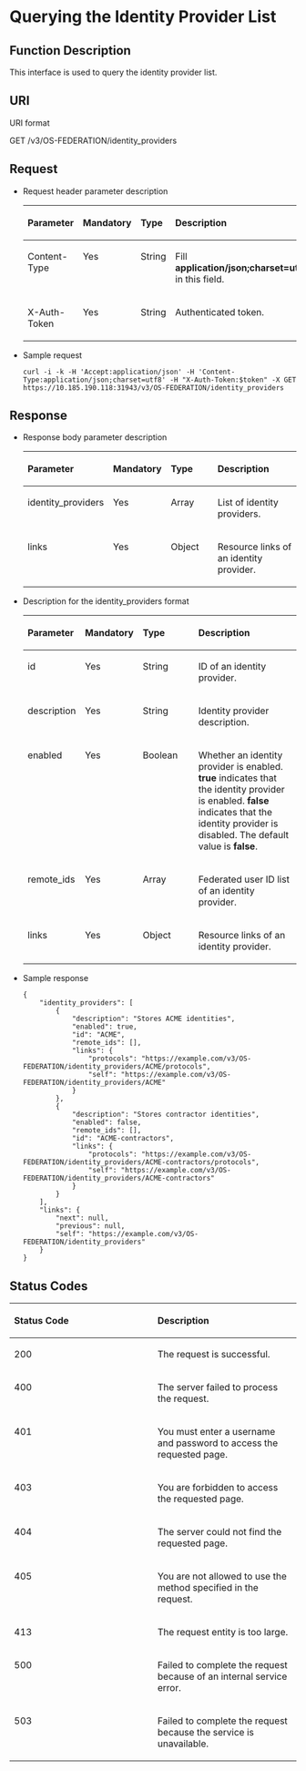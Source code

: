 # Querying the Identity Provider List<a name="en-us_topic_0057845581"></a>

## Function Description<a name="section6167348094122"></a>

This interface is used to query the identity provider list.

## URI<a name="section6413693994122"></a>

URI format

GET /v3/OS-FEDERATION/identity\_providers

## Request<a name="section463689694122"></a>

-   Request header parameter description

    <a name="table2235968694122"></a>
    <table><thead align="left"><tr id="row6398767794122"><th class="cellrowborder" valign="top" width="20.49%" id="mcps1.1.5.1.1"><p id="p1561935894122"><a name="p1561935894122"></a><a name="p1561935894122"></a><strong id="a6f95694edbbb43d8a152536754b86c82"><a name="a6f95694edbbb43d8a152536754b86c82"></a><a name="a6f95694edbbb43d8a152536754b86c82"></a>Parameter</strong></p>
    </th>
    <th class="cellrowborder" valign="top" width="19.29%" id="mcps1.1.5.1.2"><p id="p5720848794122"><a name="p5720848794122"></a><a name="p5720848794122"></a><strong id="abf40cec725544c908dfabd5d5b0ab862"><a name="abf40cec725544c908dfabd5d5b0ab862"></a><a name="abf40cec725544c908dfabd5d5b0ab862"></a>Mandatory</strong></p>
    </th>
    <th class="cellrowborder" valign="top" width="21.02%" id="mcps1.1.5.1.3"><p id="p337590594122"><a name="p337590594122"></a><a name="p337590594122"></a><strong id="ac3583127681341c8ac166a75fcda70da"><a name="ac3583127681341c8ac166a75fcda70da"></a><a name="ac3583127681341c8ac166a75fcda70da"></a>Type</strong></p>
    </th>
    <th class="cellrowborder" valign="top" width="39.2%" id="mcps1.1.5.1.4"><p id="p501291694122"><a name="p501291694122"></a><a name="p501291694122"></a><strong id="b842352706114032_1"><a name="b842352706114032_1"></a><a name="b842352706114032_1"></a>Description</strong></p>
    </th>
    </tr>
    </thead>
    <tbody><tr id="row339303194122"><td class="cellrowborder" valign="top" width="20.49%" headers="mcps1.1.5.1.1 "><p id="p640006694122"><a name="p640006694122"></a><a name="p640006694122"></a>Content-Type</p>
    </td>
    <td class="cellrowborder" valign="top" width="19.29%" headers="mcps1.1.5.1.2 "><p id="p4864334294122"><a name="p4864334294122"></a><a name="p4864334294122"></a>Yes</p>
    </td>
    <td class="cellrowborder" valign="top" width="21.02%" headers="mcps1.1.5.1.3 "><p id="p4779662694122"><a name="p4779662694122"></a><a name="p4779662694122"></a>String</p>
    </td>
    <td class="cellrowborder" valign="top" width="39.2%" headers="mcps1.1.5.1.4 "><p id="p4632152794122"><a name="p4632152794122"></a><a name="p4632152794122"></a>Fill <strong id="b842352706161331"><a name="b842352706161331"></a><a name="b842352706161331"></a>application/json;charset=utf8</strong> in this field.</p>
    </td>
    </tr>
    <tr id="row1424056594122"><td class="cellrowborder" valign="top" width="20.49%" headers="mcps1.1.5.1.1 "><p id="p1263515094122"><a name="p1263515094122"></a><a name="p1263515094122"></a>X-Auth-Token</p>
    </td>
    <td class="cellrowborder" valign="top" width="19.29%" headers="mcps1.1.5.1.2 "><p id="p1681423594122"><a name="p1681423594122"></a><a name="p1681423594122"></a>Yes</p>
    </td>
    <td class="cellrowborder" valign="top" width="21.02%" headers="mcps1.1.5.1.3 "><p id="p1977581394122"><a name="p1977581394122"></a><a name="p1977581394122"></a>String</p>
    </td>
    <td class="cellrowborder" valign="top" width="39.2%" headers="mcps1.1.5.1.4 "><p id="p34509161102440"><a name="p34509161102440"></a><a name="p34509161102440"></a>Authenticated token.</p>
    </td>
    </tr>
    </tbody>
    </table>


-   Sample request

    ```
    curl -i -k -H 'Accept:application/json' -H 'Content-Type:application/json;charset=utf8' -H "X-Auth-Token:$token" -X GET https://10.185.190.118:31943/v3/OS-FEDERATION/identity_providers
    ```


## Response<a name="section2767745494122"></a>

-   Response body parameter description

    <a name="table6229981794122"></a>
    <table><thead align="left"><tr id="row4042479894122"><th class="cellrowborder" valign="top" width="20.49%" id="mcps1.1.5.1.1"><p id="p5318322594122"><a name="p5318322594122"></a><a name="p5318322594122"></a><strong id="b4606982163018"><a name="b4606982163018"></a><a name="b4606982163018"></a>Parameter</strong></p>
    </th>
    <th class="cellrowborder" valign="top" width="19.56%" id="mcps1.1.5.1.2"><p id="p1287398194122"><a name="p1287398194122"></a><a name="p1287398194122"></a><strong id="a105e6ed8c3de4c5a9dde97ae5a71071e_3"><a name="a105e6ed8c3de4c5a9dde97ae5a71071e_3"></a><a name="a105e6ed8c3de4c5a9dde97ae5a71071e_3"></a>Mandatory</strong></p>
    </th>
    <th class="cellrowborder" valign="top" width="20.75%" id="mcps1.1.5.1.3"><p id="p3615950494122"><a name="p3615950494122"></a><a name="p3615950494122"></a><strong id="a703d34a49a2f4162bc1a1a439f655f95_3"><a name="a703d34a49a2f4162bc1a1a439f655f95_3"></a><a name="a703d34a49a2f4162bc1a1a439f655f95_3"></a>Type</strong></p>
    </th>
    <th class="cellrowborder" valign="top" width="39.2%" id="mcps1.1.5.1.4"><p id="p4323874994122"><a name="p4323874994122"></a><a name="p4323874994122"></a><strong id="b842352706114032_3"><a name="b842352706114032_3"></a><a name="b842352706114032_3"></a>Description</strong></p>
    </th>
    </tr>
    </thead>
    <tbody><tr id="row1267777094122"><td class="cellrowborder" valign="top" width="20.49%" headers="mcps1.1.5.1.1 "><p id="p2026643194122"><a name="p2026643194122"></a><a name="p2026643194122"></a>identity_providers</p>
    </td>
    <td class="cellrowborder" valign="top" width="19.56%" headers="mcps1.1.5.1.2 "><p id="p3096822994122"><a name="p3096822994122"></a><a name="p3096822994122"></a>Yes</p>
    </td>
    <td class="cellrowborder" valign="top" width="20.75%" headers="mcps1.1.5.1.3 "><p id="p2539862794122"><a name="p2539862794122"></a><a name="p2539862794122"></a>Array</p>
    </td>
    <td class="cellrowborder" valign="top" width="39.2%" headers="mcps1.1.5.1.4 "><p id="p4402294694122"><a name="p4402294694122"></a><a name="p4402294694122"></a>List of identity providers.</p>
    </td>
    </tr>
    <tr id="row6066220294122"><td class="cellrowborder" valign="top" width="20.49%" headers="mcps1.1.5.1.1 "><p id="p1469129294122"><a name="p1469129294122"></a><a name="p1469129294122"></a>links</p>
    </td>
    <td class="cellrowborder" valign="top" width="19.56%" headers="mcps1.1.5.1.2 "><p id="p4914401994122"><a name="p4914401994122"></a><a name="p4914401994122"></a>Yes</p>
    </td>
    <td class="cellrowborder" valign="top" width="20.75%" headers="mcps1.1.5.1.3 "><p id="p2124263194122"><a name="p2124263194122"></a><a name="p2124263194122"></a>Object</p>
    </td>
    <td class="cellrowborder" valign="top" width="39.2%" headers="mcps1.1.5.1.4 "><p id="p4293155194122"><a name="p4293155194122"></a><a name="p4293155194122"></a>Resource links of an identity provider.</p>
    </td>
    </tr>
    </tbody>
    </table>

-   Description for the identity\_providers format

    <a name="table5267050094151"></a>
    <table><thead align="left"><tr id="row6309797094151"><th class="cellrowborder" valign="top" width="20.28%" id="mcps1.1.5.1.1"><p id="p1066191394151"><a name="p1066191394151"></a><a name="p1066191394151"></a><strong id="b37426530113629"><a name="b37426530113629"></a><a name="b37426530113629"></a>Parameter</strong></p>
    </th>
    <th class="cellrowborder" valign="top" width="19.6%" id="mcps1.1.5.1.2"><p id="p5830864594151"><a name="p5830864594151"></a><a name="p5830864594151"></a><strong id="abd3882194b5746b084e68cd764115792"><a name="abd3882194b5746b084e68cd764115792"></a><a name="abd3882194b5746b084e68cd764115792"></a>Mandatory</strong></p>
    </th>
    <th class="cellrowborder" valign="top" width="20.84%" id="mcps1.1.5.1.3"><p id="p2537983894151"><a name="p2537983894151"></a><a name="p2537983894151"></a><strong id="a8f5b530973ca4847bb52ba51185b1d73"><a name="a8f5b530973ca4847bb52ba51185b1d73"></a><a name="a8f5b530973ca4847bb52ba51185b1d73"></a>Type</strong></p>
    </th>
    <th class="cellrowborder" valign="top" width="39.28%" id="mcps1.1.5.1.4"><p id="p4250100394151"><a name="p4250100394151"></a><a name="p4250100394151"></a><strong id="b14438018113629"><a name="b14438018113629"></a><a name="b14438018113629"></a>Description</strong></p>
    </th>
    </tr>
    </thead>
    <tbody><tr id="row2002923794151"><td class="cellrowborder" valign="top" width="20.28%" headers="mcps1.1.5.1.1 "><p id="p1175549194151"><a name="p1175549194151"></a><a name="p1175549194151"></a>id</p>
    </td>
    <td class="cellrowborder" valign="top" width="19.6%" headers="mcps1.1.5.1.2 "><p id="p1267071894151"><a name="p1267071894151"></a><a name="p1267071894151"></a>Yes</p>
    </td>
    <td class="cellrowborder" valign="top" width="20.84%" headers="mcps1.1.5.1.3 "><p id="p1969521394151"><a name="p1969521394151"></a><a name="p1969521394151"></a>String</p>
    </td>
    <td class="cellrowborder" valign="top" width="39.28%" headers="mcps1.1.5.1.4 "><p id="p5180840994151"><a name="p5180840994151"></a><a name="p5180840994151"></a>ID of an identity provider.</p>
    </td>
    </tr>
    <tr id="row6362249794151"><td class="cellrowborder" valign="top" width="20.28%" headers="mcps1.1.5.1.1 "><p id="p5314859494151"><a name="p5314859494151"></a><a name="p5314859494151"></a>description</p>
    </td>
    <td class="cellrowborder" valign="top" width="19.6%" headers="mcps1.1.5.1.2 "><p id="p1006885294151"><a name="p1006885294151"></a><a name="p1006885294151"></a>Yes</p>
    </td>
    <td class="cellrowborder" valign="top" width="20.84%" headers="mcps1.1.5.1.3 "><p id="p1027067094151"><a name="p1027067094151"></a><a name="p1027067094151"></a>String</p>
    </td>
    <td class="cellrowborder" valign="top" width="39.28%" headers="mcps1.1.5.1.4 "><p id="p2661796194151"><a name="p2661796194151"></a><a name="p2661796194151"></a>Identity provider description.</p>
    </td>
    </tr>
    <tr id="row3823506294151"><td class="cellrowborder" valign="top" width="20.28%" headers="mcps1.1.5.1.1 "><p id="p1003234194151"><a name="p1003234194151"></a><a name="p1003234194151"></a>enabled</p>
    </td>
    <td class="cellrowborder" valign="top" width="19.6%" headers="mcps1.1.5.1.2 "><p id="p731328894151"><a name="p731328894151"></a><a name="p731328894151"></a>Yes</p>
    </td>
    <td class="cellrowborder" valign="top" width="20.84%" headers="mcps1.1.5.1.3 "><p id="p17875329172823"><a name="p17875329172823"></a><a name="p17875329172823"></a>Boolean</p>
    </td>
    <td class="cellrowborder" valign="top" width="39.28%" headers="mcps1.1.5.1.4 "><p id="p38615584172823"><a name="p38615584172823"></a><a name="p38615584172823"></a>Whether an identity provider is enabled. <strong id="b842352706184851_1"><a name="b842352706184851_1"></a><a name="b842352706184851_1"></a>true</strong> indicates that the identity provider is enabled. <strong id="b842352706184924_1"><a name="b842352706184924_1"></a><a name="b842352706184924_1"></a>false</strong> indicates that the identity provider is disabled. The default value is <strong id="b602514205184952_1"><a name="b602514205184952_1"></a><a name="b602514205184952_1"></a>false</strong>.</p>
    </td>
    </tr>
    <tr id="row222582054614"><td class="cellrowborder" valign="top" width="20.28%" headers="mcps1.1.5.1.1 "><p id="p586154154615"><a name="p586154154615"></a><a name="p586154154615"></a>remote_ids</p>
    </td>
    <td class="cellrowborder" valign="top" width="19.6%" headers="mcps1.1.5.1.2 "><p id="p686224164611"><a name="p686224164611"></a><a name="p686224164611"></a>Yes</p>
    </td>
    <td class="cellrowborder" valign="top" width="20.84%" headers="mcps1.1.5.1.3 "><p id="p58621341134616"><a name="p58621341134616"></a><a name="p58621341134616"></a>Array</p>
    </td>
    <td class="cellrowborder" valign="top" width="39.28%" headers="mcps1.1.5.1.4 "><p id="p7862114124617"><a name="p7862114124617"></a><a name="p7862114124617"></a>Federated user ID list of an identity provider.</p>
    </td>
    </tr>
    <tr id="row6394731194151"><td class="cellrowborder" valign="top" width="20.28%" headers="mcps1.1.5.1.1 "><p id="p1234971794151"><a name="p1234971794151"></a><a name="p1234971794151"></a>links</p>
    </td>
    <td class="cellrowborder" valign="top" width="19.6%" headers="mcps1.1.5.1.2 "><p id="p6080302794151"><a name="p6080302794151"></a><a name="p6080302794151"></a>Yes</p>
    </td>
    <td class="cellrowborder" valign="top" width="20.84%" headers="mcps1.1.5.1.3 "><p id="p2609819494151"><a name="p2609819494151"></a><a name="p2609819494151"></a>Object</p>
    </td>
    <td class="cellrowborder" valign="top" width="39.28%" headers="mcps1.1.5.1.4 "><p id="p3357900294151"><a name="p3357900294151"></a><a name="p3357900294151"></a>Resource links of an identity provider.</p>
    </td>
    </tr>
    </tbody>
    </table>

-   Sample response

    ```
    {
        "identity_providers": [
            {
                "description": "Stores ACME identities",
                "enabled": true,
                "id": "ACME",
                "remote_ids": [],
                "links": {
                    "protocols": "https://example.com/v3/OS-FEDERATION/identity_providers/ACME/protocols",
                    "self": "https://example.com/v3/OS-FEDERATION/identity_providers/ACME"
                }
            },
            {
                "description": "Stores contractor identities",
                "enabled": false,
                "remote_ids": [],
                "id": "ACME-contractors",
                "links": {
                    "protocols": "https://example.com/v3/OS-FEDERATION/identity_providers/ACME-contractors/protocols",
                    "self": "https://example.com/v3/OS-FEDERATION/identity_providers/ACME-contractors"
                }
            }
        ],
        "links": {
            "next": null,
            "previous": null,
            "self": "https://example.com/v3/OS-FEDERATION/identity_providers"
        }
    }
    ```


## Status Codes<a name="section5044917494122"></a>

<a name="table5985125594122"></a>
<table><thead align="left"><tr id="row267668994122"><th class="cellrowborder" valign="top" width="50%" id="mcps1.1.3.1.1"><p id="p1548526794122"><a name="p1548526794122"></a><a name="p1548526794122"></a><strong id="b37151362163018"><a name="b37151362163018"></a><a name="b37151362163018"></a>Status Code</strong></p>
</th>
<th class="cellrowborder" valign="top" width="50%" id="mcps1.1.3.1.2"><p id="p4634713894122"><a name="p4634713894122"></a><a name="p4634713894122"></a><strong id="b842352706114032_5"><a name="b842352706114032_5"></a><a name="b842352706114032_5"></a>Description</strong></p>
</th>
</tr>
</thead>
<tbody><tr id="row6313069394122"><td class="cellrowborder" valign="top" width="50%" headers="mcps1.1.3.1.1 "><p id="p1331251794122"><a name="p1331251794122"></a><a name="p1331251794122"></a>200</p>
</td>
<td class="cellrowborder" valign="top" width="50%" headers="mcps1.1.3.1.2 "><p id="p457207394122"><a name="p457207394122"></a><a name="p457207394122"></a>The request is successful.</p>
</td>
</tr>
<tr id="row4114866094122"><td class="cellrowborder" valign="top" width="50%" headers="mcps1.1.3.1.1 "><p id="p4470717894122"><a name="p4470717894122"></a><a name="p4470717894122"></a>400</p>
</td>
<td class="cellrowborder" valign="top" width="50%" headers="mcps1.1.3.1.2 "><p id="p6451167294122"><a name="p6451167294122"></a><a name="p6451167294122"></a>The server failed to process the request.</p>
</td>
</tr>
<tr id="row4373414494122"><td class="cellrowborder" valign="top" width="50%" headers="mcps1.1.3.1.1 "><p id="p5280480794122"><a name="p5280480794122"></a><a name="p5280480794122"></a>401</p>
</td>
<td class="cellrowborder" valign="top" width="50%" headers="mcps1.1.3.1.2 "><p id="p4933093794122"><a name="p4933093794122"></a><a name="p4933093794122"></a>You must enter a username and password to access the requested page.</p>
</td>
</tr>
<tr id="row4132525594122"><td class="cellrowborder" valign="top" width="50%" headers="mcps1.1.3.1.1 "><p id="p5901133594122"><a name="p5901133594122"></a><a name="p5901133594122"></a>403</p>
</td>
<td class="cellrowborder" valign="top" width="50%" headers="mcps1.1.3.1.2 "><p id="p1518884094122"><a name="p1518884094122"></a><a name="p1518884094122"></a>You are forbidden to access the requested page.</p>
</td>
</tr>
<tr id="row248183694122"><td class="cellrowborder" valign="top" width="50%" headers="mcps1.1.3.1.1 "><p id="p6681104194122"><a name="p6681104194122"></a><a name="p6681104194122"></a>404</p>
</td>
<td class="cellrowborder" valign="top" width="50%" headers="mcps1.1.3.1.2 "><p id="p4298522694122"><a name="p4298522694122"></a><a name="p4298522694122"></a>The server could not find the requested page.</p>
</td>
</tr>
<tr id="row5132271894122"><td class="cellrowborder" valign="top" width="50%" headers="mcps1.1.3.1.1 "><p id="p6349947394122"><a name="p6349947394122"></a><a name="p6349947394122"></a>405</p>
</td>
<td class="cellrowborder" valign="top" width="50%" headers="mcps1.1.3.1.2 "><p id="p4318366094122"><a name="p4318366094122"></a><a name="p4318366094122"></a>You are not allowed to use the method specified in the request.</p>
</td>
</tr>
<tr id="row5310862494122"><td class="cellrowborder" valign="top" width="50%" headers="mcps1.1.3.1.1 "><p id="p683132494122"><a name="p683132494122"></a><a name="p683132494122"></a>413</p>
</td>
<td class="cellrowborder" valign="top" width="50%" headers="mcps1.1.3.1.2 "><p id="p1646633994122"><a name="p1646633994122"></a><a name="p1646633994122"></a>The request entity is too large.</p>
</td>
</tr>
<tr id="row1397932994122"><td class="cellrowborder" valign="top" width="50%" headers="mcps1.1.3.1.1 "><p id="p5858388794122"><a name="p5858388794122"></a><a name="p5858388794122"></a>500</p>
</td>
<td class="cellrowborder" valign="top" width="50%" headers="mcps1.1.3.1.2 "><p id="p4767438194122"><a name="p4767438194122"></a><a name="p4767438194122"></a>Failed to complete the request because of an internal service error.</p>
</td>
</tr>
<tr id="row2641624594122"><td class="cellrowborder" valign="top" width="50%" headers="mcps1.1.3.1.1 "><p id="p5934111994122"><a name="p5934111994122"></a><a name="p5934111994122"></a>503</p>
</td>
<td class="cellrowborder" valign="top" width="50%" headers="mcps1.1.3.1.2 "><p id="p4190132594122"><a name="p4190132594122"></a><a name="p4190132594122"></a>Failed to complete the request because the service is unavailable.</p>
</td>
</tr>
</tbody>
</table>

